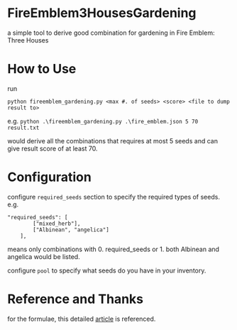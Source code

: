 # FireEmblem3HousesGardening
a simple tool to derive good combination for gardening in Fire Emblem: Three Houses

# How to Use
run 
```
python fireemblem_gardening.py <max #. of seeds> <score> <file to dump result to>
```

e.g.
`python .\fireemblem_gardening.py .\fire_emblem.json 5 70 result.txt`

would derive all the combinations that requires at most 5 seeds and can give result score of at least 70.

# Configuration
configure `required_seeds` section to specify the required types of seeds. e.g.
```
"required_seeds": [
        ["mixed_herb"],
        ["Albinean", "angelica"]
    ],
```
means only combinations with 0. required_seeds or 1. both Albinean and angelica would be listed.

configure `pool` to specify what seeds do you have in your inventory.

# Reference and Thanks
for the formulae, this detailed [article](https://serenesforest.net/three-houses/monastery/greenhouse) is referenced.